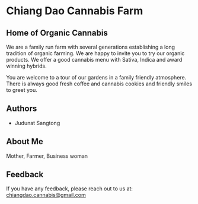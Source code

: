 
# Chiang Dao Cannabis Farm

## Home of Organic Cannabis
We are a family run farm with several generations establishing a long tradition of organic farming.
We are happy to invite you to try our organic products.
We offer a good cannabis menu with Sativa, Indica and award winning hybrids.

You are welcome to a tour of our gardens in a family friendly atmosphere.
There is always good fresh coffee and cannabis cookies and friendly smiles to greet you.

## Authors
- Judunat Sangtong

## About Me
Mother, Farmer, Business woman

## Feedback
If you have any feedback, please reach out to us at: chiangdao.cannabis@gmail.com
